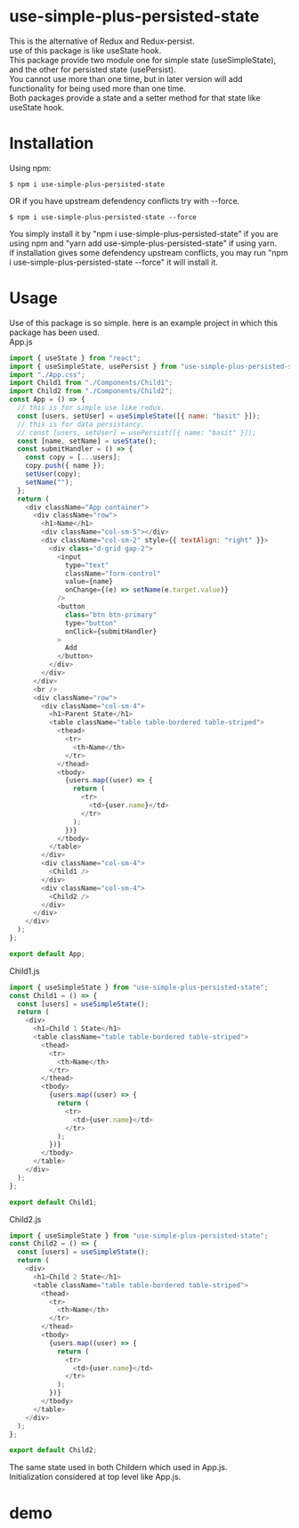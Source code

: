 # use-simple-plus-persisted-state

This is the alternative of Redux and Redux-persist.<br />
use of this package is like useState hook.<br />
This package provide two module one for simple state (useSimpleState), and the other for persisted state (usePersist). <br />
You cannot use more than one time, but in later version will add functionality for being used more than one time.<br />
Both packages provide a state and a setter method for that state like useState hook.<br />
# Installation
Using npm:
```shell
$ npm i use-simple-plus-persisted-state
```
OR
if you have upstream defendency conflicts try with --force.
```shell
$ npm i use-simple-plus-persisted-state --force
```
You simply install it by "npm i use-simple-plus-persisted-state" if you are using npm and "yarn add use-simple-plus-persisted-state" if using yarn.<br />
if installation gives some defendency upstream conflicts, you may run "npm i use-simple-plus-persisted-state --force" it will install it.<br />
# Usage
Use of this package is so simple. here is an example project in which this package has been used.<br />
App.js
```js
import { useState } from "react";
import { useSimpleState, usePersist } from "use-simple-plus-persisted-state";
import "./App.css";
import Child1 from "./Components/Child1";
import Child2 from "./Components/Child2";
const App = () => {
  // this is for simple use like redux.
  const [users, setUser] = useSimpleState([{ name: "basit" }]);
  // this is for data persistancy.
  // const [users, setUser] = usePersist([{ name: "basit" }]);
  const [name, setName] = useState();
  const submitHandler = () => {
    const copy = [...users];
    copy.push({ name });
    setUser(copy);
    setName("");
  };
  return (
    <div className="App container">
      <div className="row">
        <h1>Name</h1>
        <div className="col-sm-5"></div>
        <div className="col-sm-2" style={{ textAlign: "right" }}>
          <div class="d-grid gap-2">
            <input
              type="text"
              className="form-control"
              value={name}
              onChange={(e) => setName(e.target.value)}
            />
            <button
              class="btn btn-primary"
              type="button"
              onClick={submitHandler}
            >
              Add
            </button>
          </div>
        </div>
      </div>
      <br />
      <div className="row">
        <div className="col-sm-4">
          <h1>Parent State</h1>
          <table className="table table-bordered table-striped">
            <thead>
              <tr>
                <th>Name</th>
              </tr>
            </thead>
            <tbody>
              {users.map((user) => {
                return (
                  <tr>
                    <td>{user.name}</td>
                  </tr>
                );
              })}
            </tbody>
          </table>
        </div>
        <div className="col-sm-4">
          <Child1 />
        </div>
        <div className="col-sm-4">
          <Child2 />
        </div>
      </div>
    </div>
  );
};

export default App;
```
Child1.js
```js
import { useSimpleState } from "use-simple-plus-persisted-state";
const Child1 = () => {
  const [users] = useSimpleState();
  return (
    <div>
      <h1>Child 1 State</h1>
      <table className="table table-bordered table-striped">
        <thead>
          <tr>
            <th>Name</th>
          </tr>
        </thead>
        <tbody>
          {users.map((user) => {
            return (
              <tr>
                <td>{user.name}</td>
              </tr>
            );
          })}
        </tbody>
      </table>
    </div>
  );
};

export default Child1;
```
Child2.js
```js
import { useSimpleState } from "use-simple-plus-persisted-state";
const Child2 = () => {
  const [users] = useSimpleState();
  return (
    <div>
      <h1>Child 2 State</h1>
      <table className="table table-bordered table-striped">
        <thead>
          <tr>
            <th>Name</th>
          </tr>
        </thead>
        <tbody>
          {users.map((user) => {
            return (
              <tr>
                <td>{user.name}</td>
              </tr>
            );
          })}
        </tbody>
      </table>
    </div>
  );
};

export default Child2;
```
The same state used in both Childern which used in App.js.<br />
Initialization considered at top level like App.js.<br />
# demo
